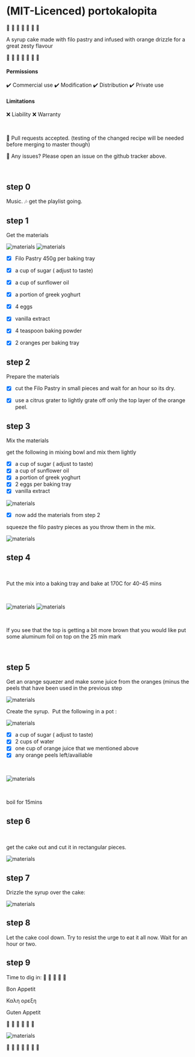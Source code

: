 # (MIT-Licenced) portokalopita 

 :tangerine: :cake: :tangerine: :cake: :tangerine: :cake: :tangerine: 
 
A syrup cake made with filo pastry and infused with orange drizzle for a great zesty flavour 

:tangerine: :cake: :tangerine: :cake: :tangerine: :cake: :tangerine:  



#### Permissions

:heavy_check_mark: Commercial use
:heavy_check_mark: Modification
:heavy_check_mark: Distribution
:heavy_check_mark: Private use

#### Limitations

:x: Liability
:x: Warranty &nbsp; 
 
 &nbsp;&nbsp;
 
 :honey_pot: Pull requests accepted. (testing of the changed recipe will be needed before merging to master though)

 :custard: Any issues? Please open an issue on the github tracker above.

&nbsp;&nbsp;

 
 
## step 0 


Music. :notes:  get the playlist going.&nbsp;
 
 
## step 1
 
Get the materials &nbsp; 


![materials](https://github.com/mamonu/portokalopita/raw/master/pics/DSC_0117.JPG)
![materials](https://github.com/mamonu/portokalopita/raw/master/pics/DSC_0118.JPG)

- [x] Filo Pastry 450g per baking tray
- [x] a cup of sugar ( adjust to taste)
- [x] a cup of sunflower oil
- [x] a portion of greek yoghurt
- [x] 4 eggs
- [x] vanilla extract
- [x] 4 teaspoon baking powder 
- [x] 2 oranges per baking tray


## step 2

  Prepare the materials

  - [x] cut the Filo Pastry in small pieces and wait for an hour so its dry.

  - [x] use a citrus grater to lightly grate off only the top layer of the orange peel.    


## step 3
 
 
Mix the materials

    
get the following in mixing bowl and mix them lightly 

- [x] a cup of sugar ( adjust to taste)
- [x] a cup of sunflower oil
- [x] a portion of greek yoghurt
- [x] 2 eggs per baking tray
- [x] vanilla extract

 ![materials](https://github.com/mamonu/portokalopita/raw/master/pics/DSC_0119.JPG)

- [x] now add the materials from step 2


squeeze the filo pastry pieces as you throw them in the mix.&nbsp;

![materials](https://github.com/mamonu/portokalopita/raw/master/pics/DSC_0120.JPG)
    



## step 4
 
 &nbsp;
 
Put the mix into a baking tray and bake at 170C for 40-45 mins&nbsp;

&nbsp;
 
   ![materials](https://github.com/mamonu/portokalopita/raw/master/pics/DSC_0121.JPG)
   ![materials](https://github.com/mamonu/portokalopita/raw/master/pics/DSC_0122.JPG) 
   
   
   &nbsp;
   
If you see that the top is getting a bit more brown that you would like put some 
aluminum foil on top on the 25 min mark
 
&nbsp;


## step 5
 
 
 
 Get an orange squezer and make some juice from the oranges (minus the peels that have been used in the previous step
 

![materials](https://github.com/mamonu/portokalopita/raw/master/pics/DSC_0124.JPG) 

 
Create the syrup.&nbsp;
Put the following in a pot :
&nbsp;


![materials](https://github.com/mamonu/portokalopita/raw/master/pics/DSC_0123.JPG)
 
- [x] a cup of sugar ( adjust to taste)
- [x] 2 cups of water
- [x] one cup of orange juice that we mentioned above
- [x] any orange peels left/availiable

&nbsp;

 ![materials](https://github.com/mamonu/portokalopita/raw/master/pics/DSC_0125.JPG)
 
 &nbsp;
 
 boil for 15mins &nbsp; 
 
 
  
## step 6
&nbsp;


get the cake out and cut it in rectangular pieces.


 ![materials](https://github.com/mamonu/portokalopita/raw/master/pics/DSC_0126.JPG)
 
 
 
 
 
  
## step 7


Drizzle the syrup over the cake:

 
 
 
 ![materials](https://github.com/mamonu/portokalopita/raw/master/pics/DSC_0127.JPG)



 ## step 8
 

Let the cake cool down. Try to resist the urge to eat it all now. 
Wait for an hour or two.




 ## step 9
 
 
 Time to dig in:
 :cake: :cake: :cake: :cake: :cake:



Bon Appetit

Καλη ορεξη

Guten Appetit


  :cake: :cake: :cake: :cake: :cake: :cake:
 
 ![materials](https://github.com/mamonu/portokalopita/raw/master/pics/DSC_0128.JPG)
 
 
 :tangerine: :cake: :tangerine: :cake: :tangerine: :cake: :tangerine:






